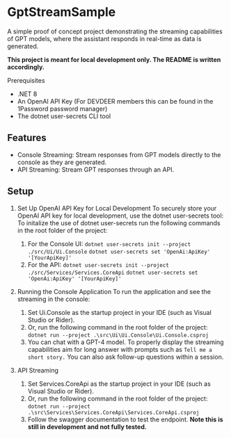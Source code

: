 # GptStreamSample

A simple proof of concept project demonstrating the streaming capabilities of GPT models, where the assistant responds in real-time as data is generated.

**This project is meant for local development only. The README is written accordingly.**

Prerequisites

- .NET 8
- An OpenAI API Key (For DEVDEER members this can be found in the 1Password password manager)
- The dotnet user-secrets CLI tool

## Features

- Console Streaming: Stream responses from GPT models directly to the console as they are generated.
- API Streaming: Stream GPT responses through an API.

## Setup

1.  Set Up OpenAI API Key for Local Development
    To securely store your OpenAI API key for local development, use the dotnet user-secrets tool:
    To initalize the use of dotnet user-secrets run the following commands in the root folder of the project:

    1. For the Console UI:
       `dotnet user-secrets init --project ./src/Ui/Ui.Console`
       `dotnet user-secrets set 'OpenAi:ApiKey' '[YourApiKey]'`
    2. For the API:
       `dotnet user-secrets init --project ./src/Services/Services.CoreApi`
       `dotnet user-secrets set 'OpenAi:ApiKey' '[YourApiKey]'`

2.  Running the Console Application
    To run the application and see the streaming in the console:
    1. Set Ui.Console as the startup project in your IDE (such as Visual Studio or Rider).
    2. Or, run the following command in the root folder of the project:
       `dotnet run --project .\src\Ui\Ui.Console\Ui.Console.csproj`
    3. You can chat with a GPT-4 model. To properly display the streaming capabilities aim for long answer with prompts such as `Tell me a short story.`
       You can also ask follow-up questions within a session.
3.  API Streaming
    1. Set Services.CoreApi as the startup project in your IDE (such as Visual Studio or Rider).
    2. Or, run the following command in the root folder of the project:
       `dotnet run --project .\src\Services\Services.CoreApi\Services.CoreApi.csproj`
    3. Follow the swagger documentation to test the endpoint.
       **Note this is still in development and not fully tested.**
